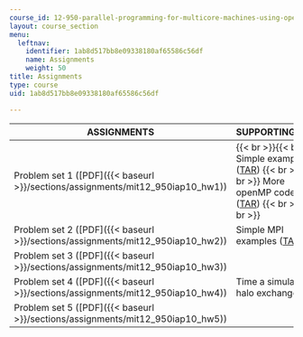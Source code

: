 ```yaml
---
course_id: 12-950-parallel-programming-for-multicore-machines-using-openmp-and-mpi-january-iap-2010
layout: course_section
menu:
  leftnav:
    identifier: 1ab8d517bb8e09338180af65586c56df
    name: Assignments
    weight: 50
title: Assignments
type: course
uid: 1ab8d517bb8e09338180af65586c56df

---
```


| ASSIGNMENTS | SUPPORTING FILES |
| --- | --- |
| Problem set 1 ([PDF]({{< baseurl >}}/sections/assignments/mit12_950iap10_hw1)) |  {{< br >}}{{< br >}} Simple examples ([TAR](/coursemedia/12-950-parallel-programming-for-multicore-machines-using-openmp-and-mpi-january-iap-2010/7a10eee7b8ac0367e80d1d1095aa65bd_simpleexamples.tar)) {{< br >}}{{< br >}} More openMP codes ([TAR](/coursemedia/12-950-parallel-programming-for-multicore-machines-using-openmp-and-mpi-january-iap-2010/ad81773b3d407e02d7f5ad051a438073_OmpSCR_v20.tar)) {{< br >}}{{< br >}}  |
| Problem set 2 ([PDF]({{< baseurl >}}/sections/assignments/mit12_950iap10_hw2)) | Simple MPI examples ([TAR](/coursemedia/12-950-parallel-programming-for-multicore-machines-using-openmp-and-mpi-january-iap-2010/05c16681059f1859a5572c448b27bfb2_Simple_MPI.tar)) |
| Problem set 3 ([PDF]({{< baseurl >}}/sections/assignments/mit12_950iap10_hw3)) | &nbsp; |
| Problem set 4 ([PDF]({{< baseurl >}}/sections/assignments/mit12_950iap10_hw4)) | Time a simulated halo exchange ([F](/courses/earth-atmospheric-and-planetary-sciences/12-950-parallel-programming-for-multicore-machines-using-openmp-and-mpi-january-iap-2010/assignments/Halo.f)) |
| Problem set 5 ([PDF]({{< baseurl >}}/sections/assignments/mit12_950iap10_hw5)) |